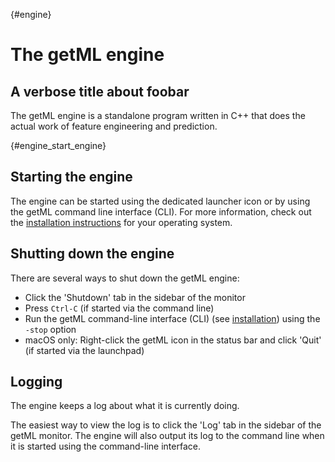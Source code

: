 [](){#engine}
# The getML engine 



## A verbose title about foobar

The getML engine is a standalone program written in C++ that does the actual work of feature engineering and prediction.

[](){#engine_start_engine}
## Starting the engine

The engine can be started using the dedicated launcher icon or by using the getML command line interface (CLI). For more information, check out the [installation instructions](#installation) for your operating system.

## Shutting down the engine

There are several ways to shut down the getML engine:

- Click the 'Shutdown' tab in the sidebar of the monitor
- Press `Ctrl-C` (if started via the command line)
- Run the getML command-line interface (CLI) (see [installation](#installation)) using the `-stop` option
- macOS only: Right-click the getML icon in the status bar and click 'Quit' (if started via the launchpad)

## Logging

The engine keeps a log about what it is currently doing.

The easiest way to view the log is to click the 'Log' tab in the sidebar of the getML monitor. The engine will also output its log to the command line when it is started using the command-line interface.
